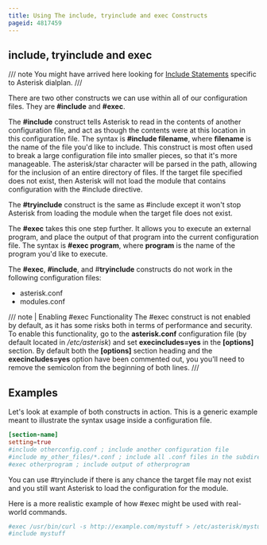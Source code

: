 ```yaml
---
title: Using The include, tryinclude and exec Constructs
pageid: 4817459
---
```


## include, tryinclude and exec

/// note
You might have arrived here looking for [Include Statements](/Configuration/Dialplan/Include-Statements) specific to Asterisk dialplan.
///

There are two other constructs we can use within all of our configuration files. They are **#include** and **#exec**.

The **#include** construct tells Asterisk to read in the contents of another configuration file, and act as though the contents were at this location in this configuration file. The syntax is **#include filename**, where **filename** is the name of the file you'd like to include. This construct is most often used to break a large configuration file into smaller pieces, so that it's more manageable. The asterisk/star character will be parsed in the path, allowing for the inclusion of an entire directory of files. If the target file specified does not exist, then Asterisk will not load the module that contains configuration with the #include directive.

The **#tryinclude** construct is the same as #include except it won't stop Asterisk from loading the module when the target file does not exist.

The **#exec** takes this one step further. It allows you to execute an external program, and place the output of that program into the current configuration file. The syntax is **#exec program**, where **program** is the name of the program you'd like to execute.

The **#exec**, **#include**, and #**tryinclude** constructs do not work in the following configuration files:

* asterisk.conf
* modules.conf

/// note | Enabling #exec Functionality
The #exec construct is not enabled by default, as it has some risks both in terms of performance and security. To enable this functionality, go to the **asterisk.conf** configuration file (by default located in */etc/asterisk*) and set **execincludes=yes** in the **[options]** section. By default both the **[options]** section heading and the **execincludes=yes** option have been commented out, you you'll need to remove the semicolon from the beginning of both lines.
///

## Examples

Let's look at example of both constructs in action. This is a generic example meant to illustrate the syntax usage inside a configuration file.

```conf title=" " linenums="1"
[section-name]
setting=true
#include otherconfig.conf ; include another configuration file
#include my_other_files/*.conf ; include all .conf files in the subdirectory my_other_files
#exec otherprogram ; include output of otherprogram

```

You can use #tryinclude if there is any chance the target file may not exist and you still want Asterisk to load the configuration for the module.

Here is a more realistic example of how #exec might be used with real-world commands.

```conf title=" " linenums="1"
#exec /usr/bin/curl -s http://example.com/mystuff > /etc/asterisk/mystuff
#include mystuff

```

